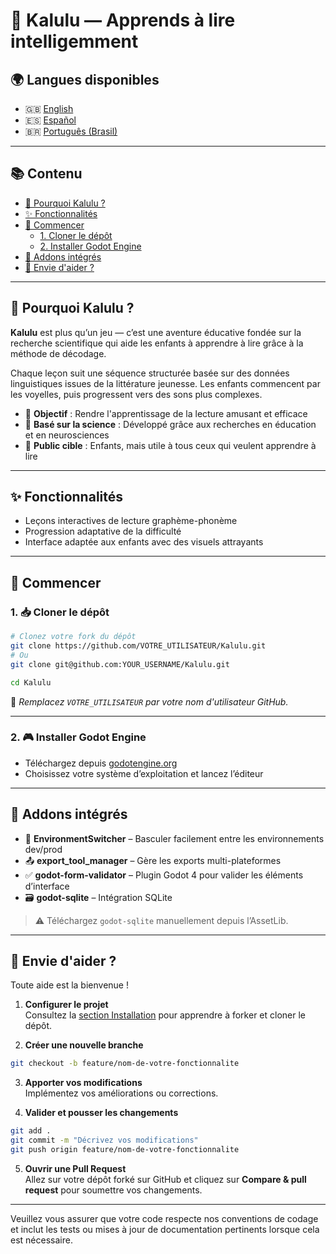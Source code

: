 # 📖 Kalulu — Apprends à lire intelligemment

## 🌍 Langues disponibles

- 🇬🇧 [English](README.md)
- 🇪🇸 [Español](README.es.md)
- 🇧🇷 [Português (Brasil)](README.pt-br.md)

---

## 📚 Contenu

- [🧠 Pourquoi Kalulu ?](#pourquoi-kalulu-)
- [✨ Fonctionnalités](#fonctionnalités)
- [🚀 Commencer](#commencer)
  - [1. Cloner le dépôt](#1-cloner-le-dépôt)
  - [2. Installer Godot Engine](#2-installer-godot-engine)
- [🧩 Addons intégrés](#-addons-intégrés)
- [🙌 Envie d'aider ?](#-envie-daider-)

---

## 🧠 Pourquoi Kalulu ?

**Kalulu** est plus qu’un jeu — c’est une aventure éducative fondée sur la recherche scientifique qui aide les enfants à apprendre à lire grâce à la méthode de décodage.

Chaque leçon suit une séquence structurée basée sur des données linguistiques issues de la littérature jeunesse. Les enfants commencent par les voyelles, puis progressent vers des sons plus complexes.

- 🎯 **Objectif** : Rendre l'apprentissage de la lecture amusant et efficace  
- 🌟 **Basé sur la science** : Développé grâce aux recherches en éducation et en neurosciences  
- 👶 **Public cible** : Enfants, mais utile à tous ceux qui veulent apprendre à lire

---

## ✨ Fonctionnalités

- Leçons interactives de lecture graphème-phonème
- Progression adaptative de la difficulté
- Interface adaptée aux enfants avec des visuels attrayants

---

## 🚀 Commencer

### 1. 📥 Cloner le dépôt

```bash
# Clonez votre fork du dépôt
git clone https://github.com/VOTRE_UTILISATEUR/Kalulu.git
# Ou
git clone git@github.com:YOUR_USERNAME/Kalulu.git

cd Kalulu
```

🔁 _Remplacez `VOTRE_UTILISATEUR` par votre nom d'utilisateur GitHub._

---

### 2. 🎮 Installer Godot Engine

- Téléchargez depuis [godotengine.org](https://godotengine.org/)
- Choisissez votre système d’exploitation et lancez l’éditeur

---

## 🧩 Addons intégrés

- 🔄 **EnvironmentSwitcher** – Basculer facilement entre les environnements dev/prod
- 📤 **export_tool_manager** – Gère les exports multi-plateformes
- ✅ **godot-form-validator** – Plugin Godot 4 pour valider les éléments d’interface
- 🗃️ **godot-sqlite** – Intégration SQLite

> ⚠️ Téléchargez `godot-sqlite` manuellement depuis l’AssetLib.

---

## 🤝 Envie d'aider ?

Toute aide est la bienvenue !

1. **Configurer le projet**  
   Consultez la [section Installation](#installation) pour apprendre à forker et cloner le dépôt.

2. **Créer une nouvelle branche**
```bash
git checkout -b feature/nom-de-votre-fonctionnalite
```

3. **Apporter vos modifications**  
   Implémentez vos améliorations ou corrections.

4. **Valider et pousser les changements**
```bash
git add .
git commit -m "Décrivez vos modifications"
git push origin feature/nom-de-votre-fonctionnalite
```

5. **Ouvrir une Pull Request**  
   Allez sur votre dépôt forké sur GitHub et cliquez sur **Compare & pull request** pour soumettre vos changements.

---

Veuillez vous assurer que votre code respecte nos conventions de codage et inclut les tests ou mises à jour de documentation pertinents lorsque cela est nécessaire.
